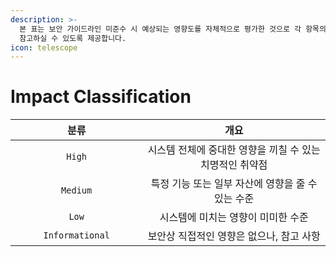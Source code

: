 ```yaml
---
description: >-
  본 표는 보안 가이드라인 미준수 시 예상되는 영향도를 자체적으로 평가한 것으로 각 항목의 준수 필요성을 직관적으로 이해하고 정책 수립에
  참고하실 수 있도록 제공합니다.
icon: telescope
---
```


# Impact Classification

<table><thead><tr><th width="195.3203125" align="center">분류</th><th align="center">개요</th></tr></thead><tbody><tr><td align="center"><code>High</code></td><td align="center">시스템 전체에 중대한 영향을 끼칠 수 있는 치명적인 취약점</td></tr><tr><td align="center"><code>Medium</code></td><td align="center">특정 기능 또는 일부 자산에 영향을 줄 수 있는 수준</td></tr><tr><td align="center"><code>Low</code></td><td align="center">시스템에 미치는 영향이 미미한 수준</td></tr><tr><td align="center"><code>Informational</code></td><td align="center">보안상 직접적인 영향은 없으나, 참고 사항</td></tr></tbody></table>
